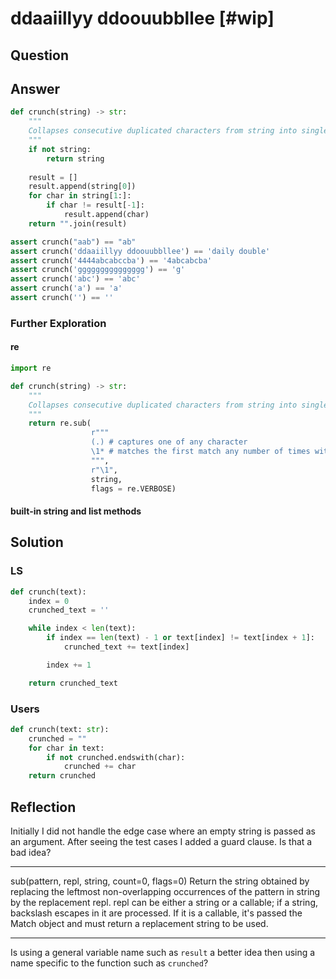 # ddaaiillyy ddoouubbllee [#wip]

## Question

## Answer

```python
def crunch(string) -> str:
    """
    Collapses consecutive duplicated characters from string into single character.
    """
    if not string:
        return string
    
    result = []
    result.append(string[0])
    for char in string[1:]:
        if char != result[-1]:
            result.append(char)
    return "".join(result)

assert crunch("aab") == "ab"
assert crunch('ddaaiillyy ddoouubbllee') == 'daily double'
assert crunch('4444abcabccba') == '4abcabcba'
assert crunch('ggggggggggggggg') == 'g'
assert crunch('abc') == 'abc'
assert crunch('a') == 'a'
assert crunch('') == ''
```

### Further Exploration

#### re

```python
import re

def crunch(string) -> str:
    """
    Collapses consecutive duplicated characters from string into single character.
    """
    return re.sub(
                  r"""
                  (.) # captures one of any character
                  \1* # matches the first match any number of times with back-reference to the first capture group
                  """,
                  r"\1",
                  string,
                  flags = re.VERBOSE)
```

#### built-in string and list methods

## Solution

### LS

```python
def crunch(text):
    index = 0
    crunched_text = ''

    while index < len(text):
        if index == len(text) - 1 or text[index] != text[index + 1]:
            crunched_text += text[index]

        index += 1

    return crunched_text
```

### Users

```python
def crunch(text: str):
    crunched = ""
    for char in text:
        if not crunched.endswith(char):
            crunched += char
    return crunched
```

## Reflection

Initially I did not handle the edge case where an empty string is passed as an argument. After seeing the test cases I added a guard clause. Is that a bad idea?

---

sub(pattern, repl, string, count=0, flags=0)
    Return the string obtained by replacing the leftmost
    non-overlapping occurrences of the pattern in string by the
    replacement repl.  repl can be either a string or a callable;
    if a string, backslash escapes in it are processed.  If it is
    a callable, it's passed the Match object and must return
    a replacement string to be used.

---

Is using a general variable name such as `result` a better idea then using a name specific to the function such as `crunched`?
